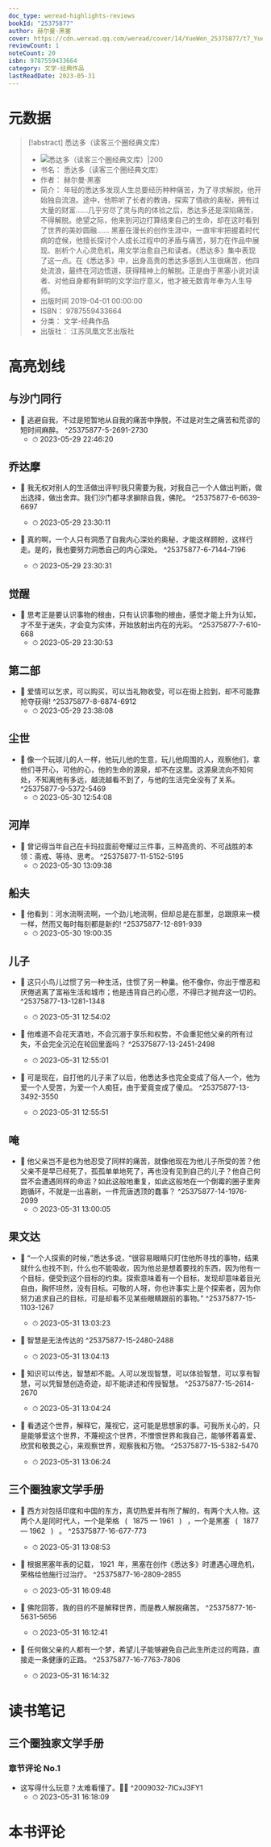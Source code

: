 ```yaml
---
doc_type: weread-highlights-reviews
bookId: "25375877"
author: 赫尔曼·黑塞
cover: https://cdn.weread.qq.com/weread/cover/14/YueWen_25375877/t7_YueWen_25375877.jpg
reviewCount: 1
noteCount: 20
isbn: 9787559433664
category: 文学-经典作品
lastReadDate: 2023-05-31
---
```

# 元数据
> [!abstract] 悉达多（读客三个圈经典文库）
> - ![ 悉达多（读客三个圈经典文库）|200](https://cdn.weread.qq.com/weread/cover/14/YueWen_25375877/t7_YueWen_25375877.jpg)
> - 书名： 悉达多（读客三个圈经典文库）
> - 作者： 赫尔曼·黑塞
> - 简介： 年轻的悉达多发现人生总要经历种种痛苦，为了寻求解脱，他开始独自流浪。途中，他聆听了长者的教诲，探索了情欲的奥秘，拥有过大量的财富……几乎穷尽了灵与肉的体验之后，悉达多还是深陷痛苦，不得解脱。绝望之际，他来到河边打算结束自己的生命，却在这时看到了世界的美妙圆融……
黑塞在漫长的创作生涯中，一直牢牢把握着时代病的症候，他擅长探讨个人成长过程中的矛盾与痛苦，努力在作品中展现、剖析个人心灵危机，用文学治愈自己和读者。《悉达多》集中表现了这一点。在《悉达多》中，出身高贵的悉达多感到人生很痛苦，他四处流浪，最终在河边悟道，获得精神上的解脱。正是由于黑塞小说对读者、对他自身都有鲜明的文学治疗意义，他才被无数青年奉为人生导师。
> - 出版时间 2019-04-01 00:00:00
> - ISBN： 9787559433664
> - 分类： 文学-经典作品
> - 出版社： 江苏凤凰文艺出版社

# 高亮划线

## 与沙门同行


- 📌 逃避自我，不过是短暂地从自我的痛苦中挣脱，不过是对生之痛苦和荒谬的短时间麻醉。 ^25375877-5-2691-2730
    - ⏱ 2023-05-29 22:46:20 
## 乔达摩


- 📌 我无权对别人的生活做出评判!我只需要为我，对我自己一个人做出判断，做出选择，做出舍弃。我们沙门都寻求摒除自我，佛陀。 ^25375877-6-6639-6697
    - ⏱ 2023-05-29 23:30:11 

- 📌 真的啊，一个人只有洞悉了自我内心深处的奥秘，才能这样顾盼，这样行走。是的，我也要努力洞悉自己的内心深处。 ^25375877-6-7144-7196
    - ⏱ 2023-05-29 23:30:31 
## 觉醒


- 📌 思考正是要认识事物的根由，只有认识事物的根由，感觉才能上升为认知，才不至于迷失，才会变为实体，开始放射出内在的光彩。 ^25375877-7-610-668
    - ⏱ 2023-05-29 23:30:53 
## 第二部


- 📌 爱情可以乞求，可以购买，可以当礼物收受，可以在街上捡到，却不可能靠抢夺获得! ^25375877-8-6874-6912
    - ⏱ 2023-05-29 23:38:08 
## 尘世


- 📌 像一个玩球儿的人一样，他玩儿他的生意，玩儿他周围的人，观察他们，拿他们寻开心，可他的心，他的生命的源泉，却不在这里。这源泉流向不知何处，不知离他有多远，越流越看不到了，与他的生活完全没有了关系。 ^25375877-9-5372-5469
    - ⏱ 2023-05-30 12:54:08 
## 河岸


- 📌 曾记得当年自己在卡玛拉面前夸耀过三件事，三种高贵的、不可战胜的本领：斋戒、等待、思考。 ^25375877-11-5152-5195
    - ⏱ 2023-05-30 13:09:38 
## 船夫


- 📌 他看到：河水流啊流啊，一个劲儿地流啊，但却总是在那里，总跟原来一模一样，然而又每时每刻都是新的! ^25375877-12-891-939
    - ⏱ 2023-05-30 19:00:35 
## 儿子


- 📌 这只小鸟儿过惯了另一种生活，住惯了另一种巢。他不像你，你出于憎恶和厌倦逃离了富裕生活和城市；他是违背自己的心愿，不得已才抛弃这一切的。 ^25375877-13-1281-1348
    - ⏱ 2023-05-31 12:54:02 

- 📌 他难道不会花天酒地，不会沉溺于享乐和权势，不会重犯他父亲的所有过失，不会完全沉沦在轮回里面吗？ ^25375877-13-2451-2498
    - ⏱ 2023-05-31 12:55:01 

- 📌 可是现在，自打他的儿子来了以后，他悉达多也完全变成了俗人一个，他为爱一个人受苦，为爱一个人痴狂，由于爱竟变成了傻瓜。 ^25375877-13-3492-3550
    - ⏱ 2023-05-31 12:55:51 
## 唵


- 📌 他父亲岂不是也为他忍受了同样的痛苦，就像他现在为他儿子所受的苦？他父亲不是早已经死了，孤孤单单地死了，再也没有见到自己的儿子？他自己何尝不会遭遇同样的命运？如此这般地重复，如此这般地在一个倒霉的圈子里奔跑循环，不就是一出喜剧，一件荒唐透顶的蠢事？ ^25375877-14-1976-2099
    - ⏱ 2023-05-31 13:00:05 
## 果文达


- 📌 “一个人探索的时候，”悉达多说，“很容易眼睛只盯住他所寻找的事物，结果就什么也找不到，什么也不能吸收，因为他总是想着要找的东西，因为他有一个目标，便受到这个目标的约束。探索意味着有一个目标，发现却意味着目光自由，胸怀坦然，没有目标。可敬的人呀，你也许事实上是个探索者，因为你努力追求自己的目标，可是却看不见某些眼睛跟前的事物。” ^25375877-15-1103-1267
    - ⏱ 2023-05-31 13:03:23 

- 📌 智慧是无法传达的 ^25375877-15-2480-2488
    - ⏱ 2023-05-31 13:04:13 

- 📌 知识可以传达，智慧却不能。人可以发现智慧，可以体验智慧，可以享有智慧，可以凭智慧创造奇迹，却不能讲述和传授智慧。 ^25375877-15-2614-2670
    - ⏱ 2023-05-31 13:04:24 

- 📌 看透这个世界，解释它，蔑视它，这可能是思想家的事。可我所关心的，只是能够爱这个世界，不蔑视这个世界，不憎恨世界和我自己，能够怀着喜爱、欣赏和敬畏之心，来观察世界，观察我和万物。 ^25375877-15-5382-5470
    - ⏱ 2023-05-31 13:06:24 
## 三个圈独家文学手册


- 📌 西方对包括印度和中国的东方，真切热爱并有所了解的，有两个大人物。这两个人是同时代人，一个是荣格  (  1875 — 1961  )  ，一个是黑塞  (  1877 — 1962  )  。 ^25375877-16-677-773
    - ⏱ 2023-05-31 13:08:53 

- 📌 根据黑塞年表的记载， 1921 年，黑塞在创作《悉达多》时遭遇心理危机，荣格给他施行过治疗。 ^25375877-16-2809-2855
    - ⏱ 2023-05-31 16:09:48 

- 📌 佛陀回答，我的目的不是解释世界，而是教人解脱痛苦。 ^25375877-16-5631-5656
    - ⏱ 2023-05-31 16:12:41 

- 📌 任何做父亲的人都有一个梦，希望儿子能够避免自己此生所走过的弯路，直接走一条健康的正路。 ^25375877-16-7763-7806
    - ⏱ 2023-05-31 16:14:32 
# 读书笔记

## 三个圈独家文学手册

### 章节评论 No.1
- 这写得什么玩意？太难看懂了。🤦‍♂️ ^2009032-7ICxJ3FY1
    - ⏱ 2023-05-31 16:18:09    
# 本书评论
